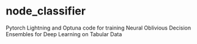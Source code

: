 # node_classifier
Pytorch Lightning and Optuna code for training Neural Oblivious Decision Ensembles for Deep Learning on Tabular Data
